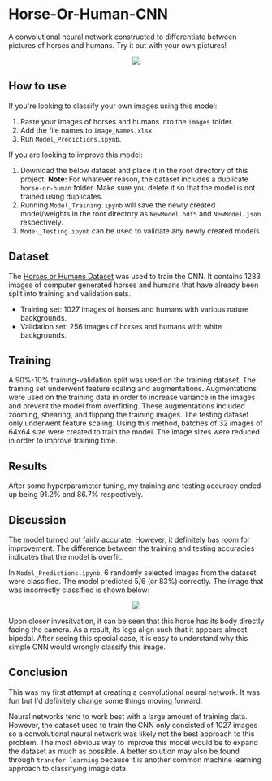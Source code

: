 # Horse-Or-Human-CNN
A convolutional neural network constructed to differentiate between pictures of horses and humans. Try it out with your own pictures!

<p align="center">
    <img src="https://drive.google.com/uc?export=view&id=13FQvmNSaz3lt4qioMuytCHhh7Iu1MgOW">
</p>

## How to use
If you're looking to classify your own images using this model:
1. Paste your images of horses and humans into the `images` folder.
2. Add the file names to `Image_Names.xlsx`.
3. Run `Model_Predictions.ipynb`.

If you are looking to improve this model:
1. Download the below dataset and place it in the root directory of this project.
**Note:** For whatever reason, the dataset includes a duplicate `horse-or-human` folder. Make sure you delete it so that the model is not trained using duplicates.
2. Running `Model_Training.ipynb` will save the newly created model/weights in the root directory as `NewModel.hdf5` and `NewModel.json` respectively. 
3. `Model_Testing.ipynb` can be used to validate any newly created models.

## Dataset
The [Horses or Humans Dataset](https://www.kaggle.com/sanikamal/horses-or-humans-dataset) was used to train the CNN. It contains 1283 images of computer generated horses and humans that have already been split into training and validation sets.
- Training set: 1027 images of horses and humans with various nature backgrounds.
- Validation set: 256 images of horses and humans with white backgrounds.

## Training
A 90%-10% training-validation split was used on the training dataset. The training set underwent feature scaling and augmentations. Augmentations were used on the training data in order to increase variance in the images and prevent the model from overfitting.
These augmentations included zooming, shearing, and flipping the training images.
The testing dataset only underwent feature scaling. 
Using this method, batches of 32 images of 64x64 size were created to train the model. 
The image sizes were reduced in order to improve training time.

## Results
After some hyperparameter tuning, my training and testing accuracy ended up being 91.2% and 86.7% respectively. 

## Discussion
The model turned out fairly accurate. 
However, it definitely has room for improvement. 
The difference between the training and testing accuracies indicates that the model is overfit. 

In `Model_Predictions.ipynb`, 6 randomly selected images from the dataset were classified. 
The model predicted 5/6 (or 83%) correctly.
The image that was incorrectly classified is shown below:

<p align="center">
    <img src="https://drive.google.com/uc?export=view&id=1rfraAowsu52aw2a6jmdvxWDaxzimBsEx">
</p>

Upon closer invesitvation, it can be seen that this horse has its body directly facing the camera. 
As a result, its legs align such that it appears almost bipedal. 
After seeing this special case, it is easy to understand why this simple CNN would wrongly classify this image.

## Conclusion
This was my first attempt at creating a convolutional neural network.
It was fun but I'd definitely change some things moving forward. 

Neural networks tend to work best with a large amount of training data.
However, the dataset used to train the CNN only consisted of 1027 images so a convolutional neural network was likely not the best approach to this problem.
The most obvious way to improve this model would be to expand the dataset as much as possible. 
A better solution may also be found through `transfer learning` because it is another common machine learning approach to classifying image data.
